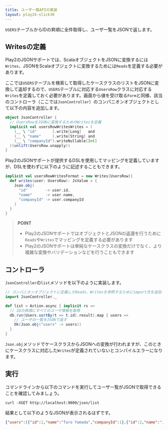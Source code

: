 ```yaml
---
title: ユーザ一覧APIの実装
layout: play24-slick30
---
```


`USERS`テーブルからIDの昇順に全件取得し、ユーザ一覧をJSONで返します。

## Writesの定義

Play2のJSONサポートでは、ScalaオブジェクトをJSONに変換するには`Writes`、JSONをScalaオブジェクトに変換するためには`Reads`を定義する必要があります。

ここでは`USERS`テーブルを検索して取得したケースクラスのリストをJSONに変換して返却するので、`USERS`テーブルに対応する`UsersRow`クラスに対応する`Writes`を定義しておく必要があります。画面から値を受け取る`Form`と同様、該当のコントローラ（ここでは`JsonController`）のコンパニオンオブジェクトとして以下の内容を追加します。

```scala
object JsonController {
  // UsersRowをJSONに変換するためのWritesを定義
  implicit val usersRowWritesWrites = (
    (__ \ "id"       ).write[Long]   and
    (__ \ "name"     ).write[String] and
    (__ \ "companyId").writeNullable[Int]
  )(unlift(UsersRow.unapply))
}
```

Play2のJSONサポートが提供するDSLを使用してマッピングを定義していますが、DSLを使わずに以下のように記述することもできます。

```scala
implicit val usersRowWritesFormat = new Writes[UsersRow]{
  def writes(user: UsersRow): JsValue = {
    Json.obj(
      "id"        -> user.id,
      "name"      -> user.name,
      "companyId" -> user.companyId
    )
  }
}
```

> **POINT**
>
> * Play2のJSONサポートではオブジェクトとJSONの返還を行うために`Reads`や`Writes`でマッピングを定義する必要があります
> * Play2のJSONサポートは単純なケースクラスの変換だけでなく、より複雑な変換やバリデーションなどを行うこともできます

## コントローラ

`JsonController`の`list`メソッドを以下のように実装します。

```scala
// コンパニオンオブジェクトに定義したReads、Writesを参照するためにimport文を追加
import JsonController._

def list = Action.async { implicit rs =>
  // IDの昇順にすべてのユーザ情報を取得
  db.run(Users.sortBy(t => t.id).result).map { users =>
    // ユーザの一覧をJSONで返す
    Ok(Json.obj("users" -> users))
  }
}
```

`Json.obj`メソッドでケースクラスからJSONへの変換が行われますが、このときにケースクラスに対応した`Writes`が定義されていないとコンパイルエラーになります。

## 実行

コマンドラインから以下のコマンドを実行してユーザ一覧がJSONで取得できることを確認してみましょう。

```
curl -XGET http://localhost:9000/json/list
```

結果として以下のようなJSONが表示されるはずです。

```json
{"users":[{"id":1,"name":"Taro Yamada","companyId":1},{"id":2,"name":"Jiro Sato"}]}
```
